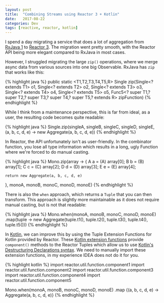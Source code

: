 ```yaml
---
layout: post
title:  "Combining Streams using Reactor 3 + Kotlin"
date:   2017-08-22
categories: Dev
tags: [reactive, reactor, kotlin]
---
```


I spend a day migrating a service that does a lot of aggregation from [RxJava 1][rxjava] to [Reactor 3][reactor]. The migration went pretty smooth, with the Reactor API being more elegant compared to RxJava in most cases. 

However, I struggled migrating the large `zip()` operations, where we merge async data from various sources into one big Observable. RxJava has `zip` that works like this:

{% highlight java %}
public static <T1,T2,T3,T4,T5,R> Single<R> zip(Single<? extends T1> o1,
                                   Single<? extends T2> o2,
                                   Single<? extends T3> o3,
                                   Single<? extends T4> o4,
                                   Single<? extends T5> o5,
                                   Func5<? super T1,? super T2,? super T3,? super T4,? super T5,? extends R> zipFunction)
{% endhighlight %}

While I think from a maintenance perspective, this is far from ideal, as a user, the resulting code becomes quite readable:

{% highlight java %}
Single.zip(singleA, singleB, singleC, singleD, singleE, 
           (a, b, c, d, e) -> new Aggregate(a, b, c, d, e))
{% endhighlight %}

In Reactor, the API unfortunately isn't as user-friendly. In the combinator function, you lose all type information which results in a long, ugly Function where we're forced to do manual casting.

{% highlight java %}
Mono.zip(array -> {
    A a = (A) array[0];
    B b = (B) array[1];
    C c = (C) array[2];
    D d = (D) array[3];
    E e = (E) array[4];
    
    return new Aggregate(a, b, c, d, e)
}, monoA, monoB, monoC, monoD, monoE)
{% endhighlight %}


There is also the `when` approach, which returns a `Tuple` that you can then transform. This approach is slightly more maintainable as it does not require manual casting, but is not that readable:

{% highlight java %}
Mono.when(monoA, monoB, monoC, monoD, monoE)
    .map(tuple -> new Aggregate(tuple.t1(), tuple.t2(), tuple.t3(), tuple.t4(), tuple.t5()))
{% endhighlight %}

In [Kotlin][kotlin], we can improve this by using the Tuple Extension Functions for Kotlin provided by Reactor. These [Kotlin extension functions][extensions] provide `component()` methods to the Reactor Tuples which allow us to use [Kotlin's Destructuring Declarations syntax][destructuring]. We need to manually import these extension functions, in my experience IDEA does not do it for you.

{% highlight kotlin %}
import reactor.util.function.component1
import reactor.util.function.component2
import reactor.util.function.component3
import reactor.util.function.component4
import reactor.util.function.component5

Mono.when(monoA, monoB, monoC, monoD, monoE)
    .map {(a, b, c, d, e) -> Aggregate(a, b, c, d, e)}
{% endhighlight %}

[reactor]: https://projectreactor.io/
[rxjava]: https://github.com/ReactiveX/RxJava
[kotlin]: https://kotlinlang.org/
[extensions]: https://kotlinlang.org/docs/reference/extensions.html
[destructuring]: https://kotlinlang.org/docs/reference/multi-declarations.html